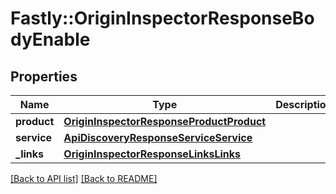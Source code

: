 # Fastly::OriginInspectorResponseBodyEnable

## Properties

| Name | Type | Description | Notes |
| ---- | ---- | ----------- | ----- |
| **product** | [**OriginInspectorResponseProductProduct**](OriginInspectorResponseProductProduct.md) |  | [optional] |
| **service** | [**ApiDiscoveryResponseServiceService**](ApiDiscoveryResponseServiceService.md) |  | [optional] |
| **_links** | [**OriginInspectorResponseLinksLinks**](OriginInspectorResponseLinksLinks.md) |  | [optional] |

[[Back to API list]](../../README.md#endpoints) [[Back to README]](../../README.md)

